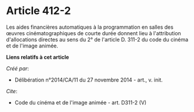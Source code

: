 # Article 412-2

Les aides financières automatiques à la programmation en salles des œuvres cinématographiques de courte durée donnent lieu à
l'attribution d'allocations directes au sens du 2° de l'article D. 311-2 du code du cinéma et de l'image animée.

**Liens relatifs à cet article**

_Créé par_:

  - Délibération n°2014/CA/11 du 27 novembre 2014 - art., v. init.

_Cite_:

  - Code du cinéma et de l'image animée - art. D311-2 (V)
